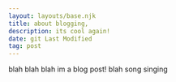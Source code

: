 ```yaml
---
layout: layouts/base.njk
title: about blogging,
description: its cool again!
date: git Last Modified
tag: post
---
```


blah blah blah im a blog post!
blah song singing